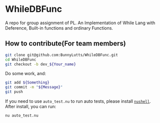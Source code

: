 # WhileDBFunc

A repo for group assignment of PL. An Implementation of While Lang with Deference, Built-in functions and ordinary Functions.

## How to contribute(For team members)

``` bash
git clone git@github.com:BunnyLutts/WhileDBFunc.git
cd WhileDBFunc
git checkout -b dev_${Your_name}
```

Do some work, and:

``` bash
git add ${Something}
git commit -m "${Message}"
git push
```
If you need to use `auto_test.nu` to run auto tests, please install [`nushell`](https://www.nushell.sh/zh-CN/book/installation.html). After install, you can run:

```bash
nu auto_test.nu
```